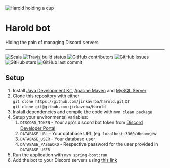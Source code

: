 ![Harold holding a cup](https://imgur.com/wovweEt.png)

# Harold bot
Hiding the pain of managing Discord servers

---
![Scala](https://img.shields.io/badge/Written%20in-Scala-DC322F?style=for-the-badge&logo=scala)
![Travis build status](https://img.shields.io/travis/jirkavrba/harold?style=for-the-badge)
![GitHub contributors](https://img.shields.io/github/contributors/jirkavrba/harold?style=for-the-badge&color=green)
![GitHub issues](https://img.shields.io/github/issues/jirkavrba/harold?style=for-the-badge&color=green)
![GitHub stars](https://img.shields.io/github/stars/jirkavrba/harold?style=for-the-badge&color=green)
![GitHub last commit](https://img.shields.io/github/last-commit/jirkavrba/harold?style=for-the-badge)

## Setup

1. Install 
[Java Development Kit](https://openjdk.java.net/install/),
[Apache Maven](https://maven.apache.org/install.html) and 
[MySQL Server](https://dev.mysql.com/doc/mysql-installation-excerpt/8.0/en/)
1. Clone this repository with either \
`git clone https://github.com/jirkavrba/harold.git` or \
`git clone git@github.com:jirkavrba/Harold`
1. Install dependencies and compile the code with `mvn clean package`
1. Setup your environmental variables:
    1. `DISCORD_TOKEN` - Your app's discord bot token from [Discord Developer Portal](https://discord.com/developers)
    1. `DATABASE_URL` - Your database URL (eg. `localhost:3360/dbname`):w
    1. `DATABASE_USER` - Your database user
    1. `DATABASE_PASSWORD` - Respective password for the user provided in `DATABASE_USER`
    <!-- More variables will need to be setup probably -->
1. Run the application with `mvn spring-boot:run`
1. Add the bot to your Discord servers using [this link](https://discord.com/api/oauth2/authorize?client_id=716026411554439208&permissions=8&scope=bot)
